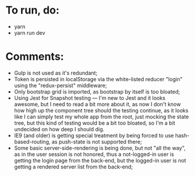 # To run, do:

* yarn
* yarn run dev

# Comments:

* Gulp is not used as it's redundant;
* Token is persisted in localStorage via the white-listed reducer "login" using the "redux-persist" middleware;
* Only bootstrap grid is imported, as bootstrap by itself is too bloated;
* Using Jest for Snapshot testing — I'm new to Jest and it looks awesome, but I need to read a bit more about it, as now I don't know how high up the component tree should the testing continue, as it looks like I can simply test my whole app from the root, just mocking the state tree, but this kind of testing would be a bit too bloated, so I'm a bit undecided on how deep I should dig.
* IE9 (and older) is getting special treatment by being forced to use hash-based-routing, as push-state is not supported there;
* Some basic server-side-rendering is being done, but not "all the way", as in the user session is not honored, thus a not-logged-in user is getting the login page from the back-end, but the logged-in user is not getting a rendered server list from the back-end;